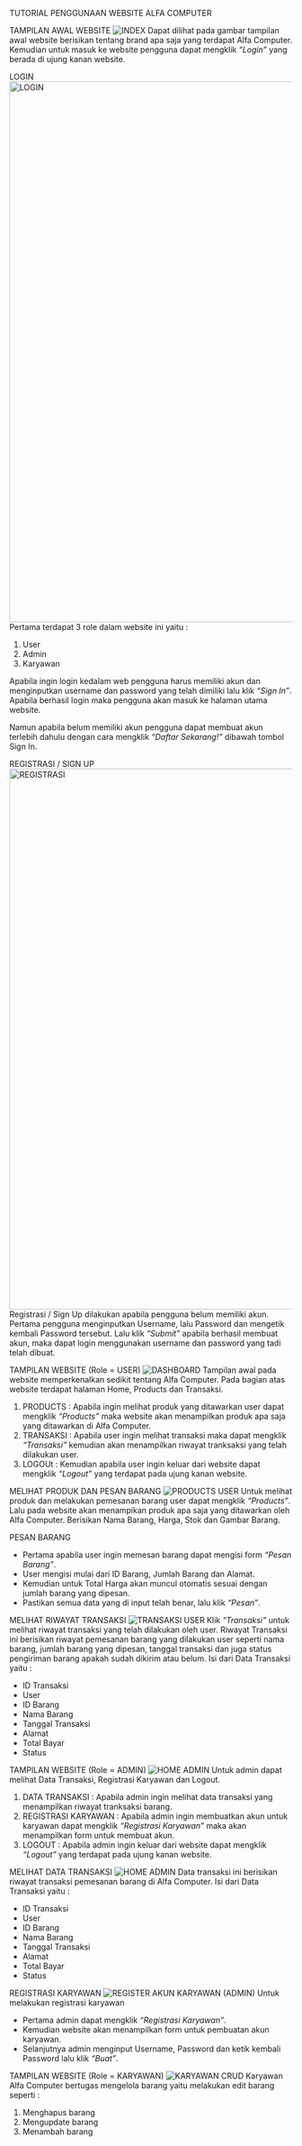 TUTORIAL PENGGUNAAN WEBSITE ALFA COMPUTER

TAMPILAN AWAL WEBSITE
![INDEX](https://github.com/Aminarti/project-akhir/assets/120153116/87bdf510-b2a0-4a9d-baa4-e09a530d90ef)
Dapat dilihat pada gambar tampilan awal website berisikan tentang brand apa saja yang terdapat Alfa Computer.
Kemudian untuk masuk ke website pengguna dapat mengklik *“Login”* yang berada di ujung kanan website.


LOGIN
<img width="960" alt="LOGIN" src="https://github.com/Aminarti/project-akhir/assets/120153116/1a04451c-8722-40e1-93f5-0fd934bec2cd">
Pertama terdapat 3 role dalam website ini yaitu :
1. User
2. Admin 
3. Karyawan

Apabila ingin login kedalam web pengguna harus memiliki akun dan menginputkan username dan password yang telah dimiliki lalu klik *“Sign In”*. Apabila berhasil login maka pengguna akan masuk ke halaman utama website. 

Namun apabila belum memiliki akun pengguna dapat membuat akun terlebih dahulu dengan cara mengklik *“Daftar Sekarang!”* dibawah tombol Sign In.


REGISTRASI / SIGN UP
<img width="960" alt="REGISTRASI" src="https://github.com/Aminarti/project-akhir/assets/120153116/3f2d7ed3-e83b-447c-a298-ed0c3d1b6140">
Registrasi / Sign Up dilakukan apabila pengguna belum memiliki akun. Pertama pengguna menginputkan Username, lalu Password dan mengetik kembali Password tersebut. Lalu klik *“Submit”* apabila berhasil membuat akun, maka dapat login menggunakan username dan password yang tadi telah dibuat.

TAMPILAN WEBSITE (Role = USER)
![DASHBOARD](https://github.com/Aminarti/project-akhir/assets/120153116/2af3d2be-80a2-4e78-a175-70b0da253afe)
Tampilan awal pada website memperkenalkan sedikit tentang Alfa Computer. Pada bagian atas website terdapat halaman Home, Products dan Transaksi. 
1. PRODUCTS : Apabila ingin melihat produk yang ditawarkan user dapat mengklik *“Products”* maka website akan menampilkan produk apa saja yang ditawarkan di Alfa Computer.
2. TRANSAKSI : Apabila user ingin melihat transaksi maka dapat mengklik *“Transaksi”* kemudian akan menampilkan riwayat tranksaksi yang telah dilakukan user.
3. LOGOUt : Kemudian apabila user ingin keluar dari website dapat mengklik *“Logout”* yang terdapat pada ujung kanan website.

MELIHAT PRODUK DAN PESAN BARANG
![PRODUCTS USER](https://github.com/Aminarti/project-akhir/assets/120153116/aacf9f52-e536-4946-bf10-70b7d03b9a89)
Untuk melihat produk dan melakukan pemesanan barang user dapat mengklik *“Products”*. Lalu pada website akan menampikan produk apa saja yang ditawarkan oleh Alfa Computer. Berisikan Nama Barang, Harga, Stok dan Gambar Barang.

PESAN BARANG
- Pertama apabila user ingin memesan barang dapat mengisi form *“Pesan Barang”*. 
- User mengisi mulai dari ID Barang, Jumlah Barang dan Alamat. 
- Kemudian untuk Total Harga akan muncul otomatis sesuai dengan jumlah barang yang dipesan. 
- Pastikan semua data yang di input telah benar, lalu  klik *“Pesan”*.

MELIHAT RIWAYAT TRANSAKSI
![TRANSAKSI USER](https://github.com/Aminarti/project-akhir/assets/120153116/98380fe4-5018-4a12-ab38-842ec1496dbd)
Klik *“Transaksi”* untuk melihat riwayat transaksi yang telah dilakukan oleh user. Riwayat Transaksi ini berisikan riwayat pemesanan barang yang dilakukan user seperti nama barang, jumlah barang yang dipesan, tanggal transaksi dan juga status pengiriman barang apakah sudah dikirim atau belum.
Isi dari Data Transaksi yaitu :
- ID Transaksi
- User
- ID Barang
- Nama Barang
- Tanggal Transaksi
- Alamat
- Total Bayar
- Status

TAMPILAN WEBSITE (Role = ADMIN)
![HOME ADMIN](https://github.com/Aminarti/project-akhir/assets/120153116/64871e13-f89f-40d9-baa1-4b07e565352c)
Untuk admin dapat melihat Data Transaksi, Registrasi Karyawan dan Logout.
1. DATA TRANSAKSI : Apabila admin ingin melihat data transaksi yang menampilkan riwayat tranksaksi barang.
2. REGISTRASI KARYAWAN : Apabila admin ingin membuatkan akun untuk karyawan dapat mengklik *“Registrasi Karyawan”* maka akan menampilkan form untuk membuat akun.
3. LOGOUT : Apabila admin ingin keluar dari website dapat mengklik *“Logout”* yang terdapat pada ujung kanan website.

MELIHAT DATA TRANSAKSI
![HOME ADMIN](https://github.com/Aminarti/project-akhir/assets/120153116/bb0a1af2-65d5-4f3d-a7de-3f2572bc2670)
Data transaksi ini berisikan riwayat transaksi pemesanan barang di Alfa Computer.
Isi dari Data Transaksi yaitu :
- ID Transaksi
- User
- ID Barang
- Nama Barang
- Tanggal Transaksi
- Alamat
- Total Bayar
- Status

REGISTRASI KARYAWAN
![REGISTER AKUN KARYAWAN (ADMIN)](https://github.com/Aminarti/project-akhir/assets/120153116/49a2045a-b575-43df-b57c-d769d12d1937)
Untuk melakukan registrasi karyawan
- Pertama admin dapat mengklik *“Registrasi Karyawan”*.
- Kemudian website akan menampilkan form untuk pembuatan akun karyawan. 
- Selanjutnya admin menginput Username, Password dan ketik kembali Password lalu klik *“Buat”*.

TAMPILAN WEBSITE (Role = KARYAWAN)
![KARYAWAN CRUD](https://github.com/Aminarti/project-akhir/assets/120153116/c5255d41-64d7-48e3-8ad5-10c28f323563)
Karyawan Alfa Computer bertugas mengelola barang yaitu melakukan edit barang seperti :
1. Menghapus barang 
2. Mengupdate barang 
3. Menambah barang











